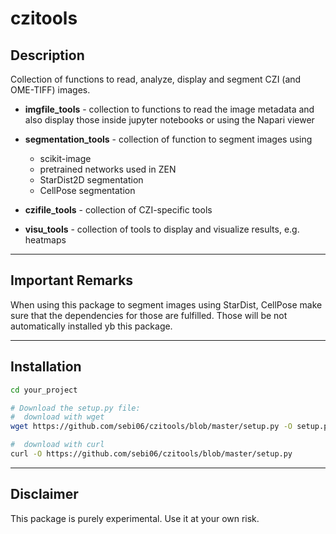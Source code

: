 # czitools

## Description

Collection of functions to read, analyze, display and segment CZI (and OME-TIFF) images.

- **imgfile_tools** - collection to functions to read the image metadata and also display those inside jupyter notebooks or using the Napari viewer

- **segmentation_tools** - collection of function to segment images using

  - scikit-image
  - pretrained networks used in ZEN
  - StarDist2D segmentation
  - CellPose segmentation

- **czifile_tools** - collection of CZI-specific tools

- **visu_tools** - collection of tools to display and visualize results, e.g. heatmaps
***
## Important Remarks

When using this package to segment images using StarDist, CellPose make sure that the dependencies for those are fulfilled. Those will be not automatically installed yb this package.
***
## Installation

```bash
cd your_project

# Download the setup.py file:
#  download with wget
wget https://github.com/sebi06/czitools/blob/master/setup.py -O setup.py

#  download with curl
curl -O https://github.com/sebi06/czitools/blob/master/setup.py
```
***
## Disclaimer

This package is purely experimental. Use it at your own risk.
